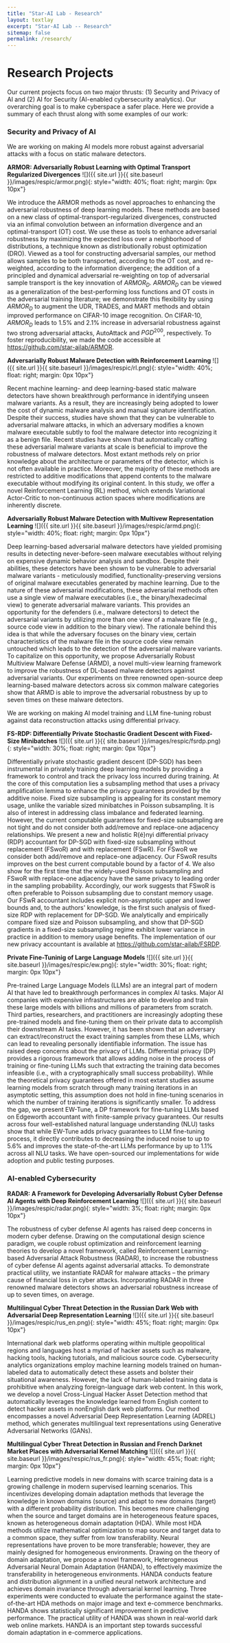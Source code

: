 ```yaml
---
title: "Star-AI Lab - Research"
layout: textlay
excerpt: "Star-AI Lab -- Research"
sitemap: false
permalink: /research/
---
```


# Research Projects

Our current projects focus on two major thrusts: (1) Security and Privacy of AI and (2) AI for Security (AI-enabled cybersecurity analytics). Our overarching goal is to make cyberspace a safer place.
Here we provide a summary of each thrust along with some examples of our work:

### Security and Privacy of AI

We are working on making AI models more robust against adversarial attacks with a focus on static malware detectors. 


**ARMOR: Adversarially Robust Learning with Optimal Transport Regularized Divergences**  ![]({{ site.url }}{{ site.baseurl }}/images/respic/armor.png){: style="width: 40%; float: right; margin: 0px 10px"}

We introduce the ARMOR methods as novel approaches to enhancing the adversarial robustness of deep learning models. These methods are based on a new class of optimal-transport-regularized divergences, constructed via an infimal convolution between an information divergence and an optimal-transport (OT) cost. We use these as tools to enhance  adversarial robustness  by maximizing the expected loss over a neighborhood of distributions, a technique known as distributionally robust optimization (DRO). Viewed as a tool for constructing adversarial samples,  our method allows samples to be both transported, according to the OT cost, and re-weighted, according to the information divergence; the addition of a principled and dynamical adversarial re-weighting on top of adversarial sample transport is the key innovation of $ARMOR_D$. $ARMOR_D$ can be viewed as a generalization of the best-performing loss functions and OT costs in the adversarial training literature; we demonstrate this flexibility by using $ARMOR_D$ to augment the UDR, TRADES, and MART methods and obtain  improved performance on CIFAR-10 image recognition. On CIFAR-10, $ARMOR_D$ leads to 1.5\% and 2.1\% increase in adversarial robustness against two strong adversarial attacks, AutoAttack and $PGD^{200}$, respectively. To foster reproducibility, we made the code accessible at <https://github.com/star-ailab/ARMOR>.

**Adversarially Robust Malware Detection with Reinforcement Learning**  ![]({{ site.url }}{{ site.baseurl }}/images/respic/rl.png){: style="width: 40%; float: right; margin: 0px 10px"}

Recent machine learning- and deep learning-based static malware detectors have shown breakthrough performance in identifying unseen malware variants. As a result, they are increasingly being adopted to lower the cost of dynamic malware analysis and manual signature identification. Despite their success, studies have shown that they can be vulnerable to adversarial malware attacks, in which an adversary modifies a known malware executable subtly to fool the malware detector into recognizing it as a benign file. Recent studies have shown that automatically crafting these adversarial malware variants at scale is beneficial to improve the robustness of malware detectors. Most extant methods rely on prior knowledge about the architecture or parameters of the detector, which is not often available in practice. Moreover, the majority of these methods are restricted to additive modifications that append contents to the malware executable without modifying its original content. In this study, we offer a novel Reinforcement Learning (RL) method, which extends Variational Actor-Critic to non-continuous action spaces where modifications are inherently discrete. 

**Adversarially Robust Malware Detection with Multivew Representation Learning**  ![]({{ site.url }}{{ site.baseurl }}/images/respic/armd.png){: style="width: 40%; float: right; margin: 0px 10px"}

Deep learning-based adversarial malware detectors have yielded promising results in detecting never-before-seen malware executables without relying on expensive dynamic behavior
analysis and sandbox. Despite their abilities, these detectors have been shown to be vulnerable to adversarial malware variants - meticulously modified, functionality-preserving
versions of original malware executables generated by machine learning. Due to the nature of these adversarial modifications, these adversarial methods often use a single view of
malware executables (i.e., the binary/hexadecimal view) to generate adversarial malware variants.
This provides an opportunity for the defenders (i.e., malware detectors) to detect the adversarial variants by utilizing more than one view of a malware file
(e.g., source code view in addition to the binary view). The rationale behind this idea is that while the adversary focuses on the binary view, certain characteristics 
of the malware file in the source code view remain untouched which leads to the detection of the adversarial malware variants. To capitalize on this opportunity, 
we propose Adversarially Robust Multiview Malware Defense (ARMD), a novel multi-view learning framework to improve the robustness of DL-based malware detectors against 
adversarial variants. Our experiments on three renowned open-source deep learning-based malware detectors across six common malware categories show that ARMD is able to improve 
the adversarial robustness by up to seven times on these malware detectors.

We are working on making AI model training and LLM fine-tuning robust against data reconstruction attacks using differential privacy.

**FS-RDP: Differentially Private Stochastic Gradient Descent with Fixed-Size Minibatches**  ![]({{ site.url }}{{ site.baseurl }}/images/respic/fsrdp.png){: style="width: 30%; float: right; margin: 0px 10px"}

Differentially private stochastic gradient descent (DP-SGD) has been instrumental in privately training deep learning models by providing a framework to control and track the privacy loss incurred during training. At the core of this computation lies a subsampling method that uses a privacy amplification lemma to enhance the privacy guarantees provided by the additive noise. Fixed size subsampling is appealing for its constant memory usage, unlike the variable sized minibatches in Poisson subsampling. It is also of interest in addressing class imbalance and federated learning. However, the current computable guarantees for fixed-size subsampling are not tight and do not consider both add/remove and replace-one adjacency relationships. We present a new and holistic R{é}nyi differential privacy (RDP) accountant for DP-SGD with fixed-size subsampling without replacement (FSwoR) and with replacement (FSwR). For FSwoR we consider both add/remove and replace-one adjacency. Our FSwoR results improves on the best current computable bound by a factor of 4. We also show for the first time that the widely-used Poisson subsampling and FSwoR with replace-one adjacency have the same privacy to leading order in the sampling probability. Accordingly, our work suggests that FSwoR is often preferable to Poisson subsampling due to constant memory usage. Our FSwR accountant includes explicit non-asymptotic upper and lower bounds and, to the authors' knowledge, is the first such analysis of fixed-size RDP with replacement for DP-SGD. We analytically and empirically compare fixed size and Poisson subsampling, and show that DP-SGD gradients in a fixed-size subsampling regime exhibit lower variance in practice in addition to memory usage benefits. The implementation of our new privacy accountant is available at <https://github.com/star-ailab/FSRDP>.

**Private Fine-Tuninig of Large Language Models**  ![]({{ site.url }}{{ site.baseurl }}/images/respic/ew.png){: style="width: 30%; float: right; margin: 0px 10px"}

Pre-trained Large Language Models (LLMs) are an integral part of modern AI that have led to breakthrough performances in complex AI tasks. Major AI companies with expensive 
infrastructures are able to develop and train these large models with billions and millions of parameters from scratch. Third parties, researchers, and practitioners are 
increasingly adopting these pre-trained models and fine-tuning them on their private data to accomplish their downstream AI tasks. However, it has been shown that an adversary 
can extract/reconstruct the exact training samples from these LLMs, which can lead to revealing personally identifiable information. The issue has raised deep concerns about 
the privacy of LLMs. Differential privacy (DP) provides a rigorous framework that allows adding noise in the process of training or fine-tuning LLMs such that extracting 
the training data becomes infeasible (i.e., with a cryptographically small success probability). While the theoretical privacy guarantees offered in most extant studies assume 
learning models from scratch through many training iterations in an asymptotic setting, this assumption does not hold in fine-tuning scenarios in which the number of 
training iterations is significantly smaller. To address the gap, we present EW-Tune, a DP framework for fine-tuning LLMs based on Edgeworth accountant with finite-sample privacy guarantees. 
Our results across four well-established natural language understanding (NLU) tasks show that while EW-Tune adds privacy guarantees to LLM fine-tuning process, 
it directly contributes to decreasing the induced noise to up to 5.6% and improves the state-of-the-art LLMs performance by up to 1.1% across all NLU tasks. 
We have open-sourced our implementations for wide adoption and public testing purposes. 


### AI-enabled Cybersecurity

**RADAR: A Framework for Developing Adversarially Robust Cyber Defense AI Agents with Deep Reinforcement Learning** ![]({{ site.url }}{{ site.baseurl }}/images/respic/radar.png){: style="width: 3%; float: right; margin: 0px 10px"}

The robustness of cyber defense AI agents has raised deep concerns in modern cyber defense. Drawing on the computational design science paradigm, we couple robust optimization and reinforcement learning theories to develop a novel framework, called Reinforcement Learning-based Adversarial Attack Robustness (RADAR), to increase the robustness of cyber defense AI agents against adversarial attacks. To demonstrate practical utility, we instantiate RADAR for malware attacks – the primary cause of financial loss in cyber attacks. Incorporating RADAR in three renowned malware detectors shows an adversarial robustness increase of up to seven times, on average.

**Multilingual Cyber Threat Detection in the Russian Dark Web with Adversarial Deep Representation Learning** ![]({{ site.url }}{{ site.baseurl }}/images/respic/rus_en.png){: style="width: 45%; float: right; margin: 0px 10px"}

International dark web platforms operating within multiple geopolitical regions and languages host a myriad of hacker assets such as malware, hacking tools, hacking tutorials, and malicious
source code. Cybersecurity analytics organizations employ machine learning models trained on human-labeled data to automatically detect these assets and bolster their situational awareness.
However, the lack of human-labeled training data is prohibitive when analyzing foreign-language dark web content. In this work, we develop a novel Cross-Lingual Hacker Asset Detection method that
automatically leverages the knowledge learned from English content to detect hacker assets in nonEnglish dark web platforms. Our method encompasses a novel Adversarial Deep Representation
Learning (ADREL) method, which generates multilingual text representations using Generative Adversarial Networks (GANs).


**Multilingual Cyber Threat Detection in Russian and French Darknet Market Places with Adversarial Kernel Matching** ![]({{ site.url }}{{ site.baseurl }}/images/respic/rus_fr.png){: style="width: 45%; float: right; margin: 0px 10px"}

Learning predictive models in new domains with scarce training data is a growing challenge in modern supervised learning
scenarios. This incentivizes developing domain adaptation methods that leverage the knowledge in known domains (source) and adapt to
new domains (target) with a different probability distribution. This becomes more challenging when the source and target domains are in
heterogeneous feature spaces, known as heterogeneous domain adaptation (HDA). While most HDA methods utilize mathematical
optimization to map source and target data to a common space, they suffer from low transferability. Neural representations have proven to
be more transferable; however, they are mainly designed for homogeneous environments. Drawing on the theory of domain adaptation, we
propose a novel framework, Heterogeneous Adversarial Neural Domain Adaptation (HANDA), to effectively maximize the transferability in
heterogeneous environments. HANDA conducts feature and distribution alignment in a unified neural network architecture and achieves
domain invariance through adversarial kernel learning. Three experiments were conducted to evaluate the performance against the
state-of-the-art HDA methods on major image and text e-commerce benchmarks. HANDA shows statistically significant improvement in
predictive performance. The practical utility of HANDA was shown in real-world dark web online markets. HANDA is an important step
towards successful domain adaptation in e-commerce applications.



<!---
**Scanning tunneling noise spectroscopy (STNS).** We have developed a novel cryogenic MHz amplifier that allows us to measure not only the average tunneling current, but also its fluctuation! This has many applications: one can detect the fluctuations of the electronic states, peculiar tunneling processes, and shot noise. We have used this instrument to discover charge trapping in the insulating layer of the cuprates, connected to the c-axis mystery, and to measure the doubling of the charge due to Andreev processes to the superfluid in a lead sample.


**Mott physics and high-temperature superconductivity.** Questions of interest include: (i), How does the Mott state collapse upon doping and how is this related to the complex phase diagram of high-temperature superconductors? (ii), What is the strange metal phase seen in correlated electron systems? Is this an exotic long-range entangled state? What is the mechanism of dissipation in that state? (iii), Why is the transition temperature in high-temperature superconductors so high? We have worked on iridates, rhodates, and cuprates.

**Nanofabricated "Smart Tips"**.
![]({{ site.url }}{{ site.baseurl }}/images/respic/SmartTip.png){: style="width: 250px; float: left; margin: 0px  10px"}
One of the  projects back from my job-proposal is to develop nanofabricated STM tips. The idea behind these “smart tips” is to use the technologies that were developed over decades in nanofabrication and make them available for scanning probe by using a nano-device instead of the traditional STM tungsten tip. One gains the flexibility of using different functionalities that are known from the fields of nanofabrication and mesoscopic physics. We are collaborating with the group Simon Groeblacher at TU Delft to realize this concept, benefitting from their unparalleled micro/nano fabrication know how.  A prototype of a smart tip is shown to the left. See publications in Microsyst Nanoeng, Nanotechnology, and PRB.

**Josephson STM.** Josephson STM has the ability to gain insight into spatial variations of the order parameter, or superfluid density. We have managed to, for the first time, use JSTM with atomic resolution on a quantum material.
We have used atomic-resolution Josephson scanning tunneling microscopy to reveal a strongly inhomogeneous superfluid in the iron-based superconductor FeTe0.55Se0.45. The results and their implications are published in Nature.

We also detected and investigated a quite particular YSR state in the same material.

**Ultra-stable SI-STM instrument.**  ![]({{ site.url }}{{ site.baseurl }}/images/respic/STMHead.png){: style="width: 250px; float: right; margin: 0px 10px"}
For SI-STM, having the most stable STM head is key. We have used finite element simulations, good choices in material science, and craftsmanship to build the most stable STM head in the world, to our knowledge. See publication in RSI.


**Strange Metals.** The strange metal phase might be the most mysterious phase of high-temperature superconductors. Here, the electrical resistivity grows linearly with temperature T in large areas of the phase diagram, with a mean free path that diminishes to a fraction of the interatomic distance. T-linear resistivity is often associated with quantum critical points and marginal-Fermi-liquid physics. In strange metals, the mystery seems to go even further: we deal with something that looks like a quantum critical phase over an extended range of the phase diagram instead of cumulating in a point. There exists no consistent theory for strange metals, leading to more adventurous new approaches including the holographic theories that use insights from gravity to explain strange metals (a recent textbook on this was written by our colleagues at Leiden University, Schalm and Zaanen).
We are part of the 'Strange Metal consortium NL' that includes the groups of Hussey, Golden, van Heumen, Zaanen, Schalm, Stoof and Vandoren. 

**Magnetic fluctuations and electron spin resonance.**
![]({{ site.url }}{{ site.baseurl }}/images/respic/SpinFluc.png){: style="width: 70%; float: center; margin: 10px"}

**Twisted bilayer graphene and other material with super-periodicities.**
We have proposed that artificial super-periodicities can lead to improved superconductivity, both because of increased density of states and because of phase space arguments (see image from our SciPost publication below). Perhaps for different reasons, twisted bilayer graphene has been shown to superconduct! We are investigate this material with the groups of Efetov, Baumberger, and van der Molen.

![]({{ site.url }}{{ site.baseurl }}/images/respic/SciPost.png){: style="width: 70%; float: center; margin: 0px"}

### ... and more.
--->